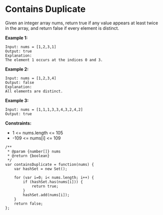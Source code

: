 # Contains Duplicate
Given an integer array nums, return true if any value appears at least twice in the array, and return false if every element is distinct.

**Example 1:**
```
Input: nums = [1,2,3,1]
Output: true
Explanation:
The element 1 occurs at the indices 0 and 3.
```
**Example 2:**
```
Input: nums = [1,2,3,4]
Output: false
Explanation:
All elements are distinct.
```
**Example 3:**
```
Input: nums = [1,1,1,3,3,4,3,2,4,2]
Output: true
```

**Constraints:**

* 1 <= nums.length <= 105
* -109 <= nums[i] <= 109

```
/**
 * @param {number[]} nums
 * @return {boolean}
 */
var containsDuplicate = function(nums) {
    var hashSet = new Set();

    for (var i=0; i< nums.length; i++) {
        if (hashSet.has(nums[i])) {
            return true;
        }
        hashSet.add(nums[i]);
    }
    return false;
};
```
